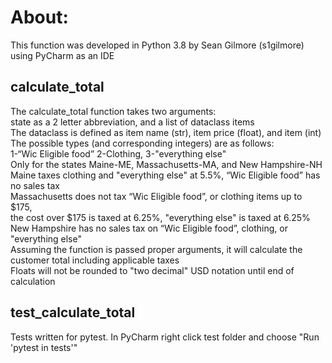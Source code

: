 # About:
This function was developed in Python 3.8 by Sean Gilmore (s1gilmore) using PyCharm as an IDE

## calculate_total
The calculate_total function takes two arguments:<br>
state as a 2 letter abbreviation, and a list of dataclass items<br>
The dataclass is defined as item name (str), item price (float), and item  (int)<br>
The possible types (and corresponding integers) are as follows:<br>
1-“Wic Eligible food” 2-Clothing, 3-"everything else"<br>
Only for the states Maine-ME, Massachusetts-MA, and New Hampshire-NH<br>
Maine taxes clothing and "everything else" at 5.5%, “Wic Eligible food” has no sales tax<br>
Massachusetts does not tax “Wic Eligible food”, or clothing items up to $175,<br>
the cost over $175 is taxed at 6.25%, "everything else" is taxed at 6.25%<br>
New Hampshire has no sales tax on “Wic Eligible food”, clothing, or "everything else"<br>
Assuming the function is passed proper arguments, it will calculate the customer total including applicable taxes<br>
Floats will not be rounded to "two decimal" USD notation until end of calculation

## test_calculate_total
Tests written for pytest. In PyCharm right click test folder and choose "Run 'pytest in tests'"
